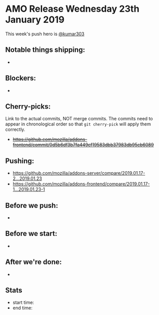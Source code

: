 # AMO Release Wednesday 23th January 2019

This week's push hero is [@kumar303](https://github.com/kumar303)

## Notable things shipping:

*

## Blockers:

*

## Cherry-picks:

Link to the actual commits, NOT merge commits. The commits need to appear
in chronological order so that `git cherry-pick` will apply them correctly.

* ~~https://github.com/mozilla/addons-frontend/commit/0d5b6df3b7fa449cf19583dbb37983db95cb6089~~

## Pushing:

* https://github.com/mozilla/addons-server/compare/2019.01.17-2...2019.01.23
* https://github.com/mozilla/addons-frontend/compare/2019.01.17-1...2019.01.23-1


## Before we push:

*

## Before we start:

*

## After we're done:

* 

## Stats

* start time:
* end time:
